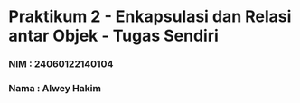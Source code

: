 # Praktikum 2 - Enkapsulasi dan Relasi antar Objek - Tugas Sendiri
### NIM : 24060122140104
### Nama : Alwey Hakim